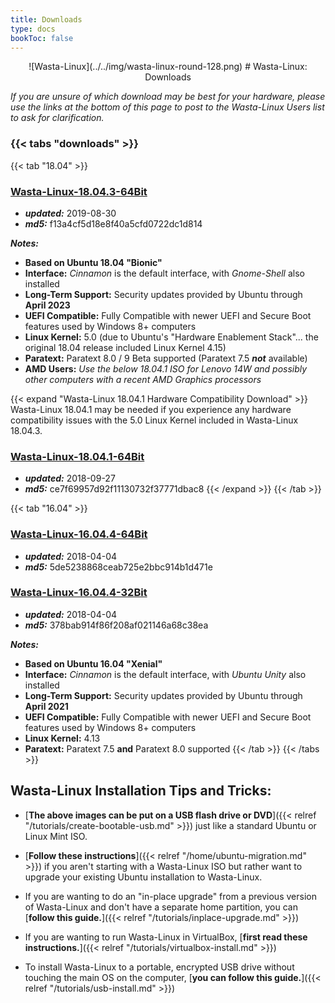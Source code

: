 ```yaml
---
title: Downloads
type: docs
bookToc: false
---
```


<p align="center"> ![Wasta-Linux](../../img/wasta-linux-round-128.png)
# Wasta-Linux: Downloads

*If you are unsure of which download may be best for your hardware, please use the links at the bottom of this page to post to the Wasta-Linux Users list to ask for clarification.*

### {{< tabs "downloads" >}}

{{< tab "18.04" >}}

### [**Wasta-Linux-18.04.3-64Bit**](http://www.wastalinux.org/downloads/isos/wl-18-04-3/WL-18.04.3-64bit.iso)
* ***updated:*** 2019-08-30
* ***md5:*** f13a4cf5d18e8f40a5cfd0722dc1d814

***Notes:***

* **Based on Ubuntu 18.04 "Bionic"**
* **Interface:** *Cinnamon* is the default interface, with *Gnome-Shell* also installed
* **Long-Term Support:** Security updates provided by Ubuntu through **April 2023**
* **UEFI Compatible:** Fully Compatible with newer UEFI and Secure Boot features used by Windows 8+ computers
* **Linux Kernel:** 5.0 (due to Ubuntu's "Hardware Enablement Stack"... the original 18.04 release included Linux Kernel 4.15)
* **Paratext:** Paratext 8.0 / 9 Beta supported (Paratext 7.5 ***not*** available)
* **AMD Users:** *Use the below 18.04.1 ISO for Lenovo 14W and possibly other computers with a recent AMD Graphics processors*

{{< expand "Wasta-Linux 18.04.1 Hardware Compatibility Download" >}}
Wasta-Linux 18.04.1 may be needed if you experience any hardware compatibility issues with the 5.0 Linux Kernel included in Wasta-Linux 18.04.3.
### [**Wasta-Linux-18.04.1-64Bit**](http://www.wastalinux.org/downloads/isos/wl-18-04-1/WL-18.04.1.2-64bit.iso)
* ***updated:*** 2018-09-27
* ***md5:*** ce7f69957d92f11130732f37771dbac8
{{< /expand >}}
{{< /tab >}}

{{< tab "16.04" >}}
### [**Wasta-Linux-16.04.4-64Bit**](http://www.wastalinux.org/downloads/isos/wl-16-04-4/WL-16.04.4.2-64bit.iso)
* ***updated:*** 2018-04-04
* ***md5:*** 5de5238868ceab725e2bbc914b1d471e

### [**Wasta-Linux-16.04.4-32Bit**](http://wastalinux.org/downloads/isos/wl-16-04-4/WL-16.04.4-32bit.iso)
* ***updated:*** 2018-04-04
* ***md5:*** 378bab914f86f208af021146a68c38ea

***Notes:***

* **Based on Ubuntu 16.04 "Xenial"**
* **Interface:** *Cinnamon* is the default interface, with *Ubuntu Unity* also installed
* **Long-Term Support:** Security updates provided by Ubuntu through **April 2021**
* **UEFI Compatible:** Fully Compatible with newer UEFI and Secure Boot features used by Windows 8+ computers
* **Linux Kernel:** 4.13
* **Paratext:** Paratext 7.5 **and** Paratext 8.0 supported
{{< /tab >}}
{{< /tabs >}}

## Wasta-Linux Installation Tips and Tricks:

* [**The above images can be put on a USB flash drive or DVD**]({{< relref "/tutorials/create-bootable-usb.md" >}}) just like a standard Ubuntu or Linux Mint ISO.

* [**Follow these instructions**]({{< relref "/home/ubuntu-migration.md" >}}) if you aren't starting with a Wasta-Linux ISO but rather want to upgrade your existing Ubuntu installation to Wasta-Linux.

* If you are wanting to do an "in-place upgrade" from a previous version of Wasta-Linux and don't have a separate home partition, you can [**follow this guide.**]({{< relref "/tutorials/inplace-upgrade.md" >}})

* If you are wanting to run Wasta-Linux in VirtualBox, [**first read these instructions.**]({{< relref "/tutorials/virtualbox-install.md" >}})

* To install Wasta-Linux to a portable, encrypted USB drive without touching the main OS on the computer, [**you can follow this guide.**]({{< relref "/tutorials/usb-install.md" >}})
